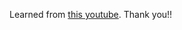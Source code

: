 Learned from [this youtube](https://www.youtube.com/watch?v=CfL6Dl2_dAE&ab_channel=PhilippLackner).
Thank you!!
